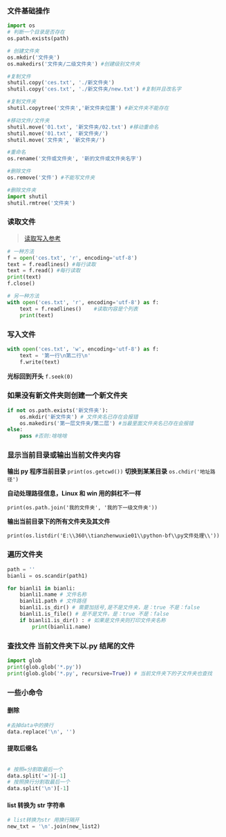 

### 文件基础操作

``` python
import os
# 判断一个目录是否存在
os.path.exists(path)

# 创建文件夹
os.mkdir('文件夹')
os.makedirs('文件夹/二级文件夹') #创建级别文件夹

#复制文件
shutil.copy('ces.txt', './新文件夹')
shutil.copy('ces.txt', './新文件夹/new.txt') #复制并且改名字

#复制文件夹
shutil.copytree('文件夹','新文件夹位置') #新文件夹不能存在

#移动文件/文件夹
shutil.move('01.txt', '新文件夹/02.txt') #移动重命名
shutil.move('01.txt', '新文件夹/')
shutil.move('文件夹', '新文件夹/')

#重命名
os.rename('文件或文件夹', '新的文件或文件夹名字')

#删除文件
os.remove('文件') #不能写文件夹

#删除文件夹
import shutil
shutil.rmtree('文件夹')
```

### 读取文件

> [读取写入参考](https://www.runoob.com/python/file-methods.html)

``` python
# 一种方法
f = open('ces.txt', 'r', encoding='utf-8')
text = f.readlines() #每行读取
text = f.read() #每行读取
print(text)
f.close()

# 另一种方法
with open('ces.txt', 'r', encoding='utf-8') as f:
    text = f.readlines()    #读取内容是个列表
    print(text)

```

### 写入文件

``` python
with open('ces.txt', 'w', encoding='utf-8') as f:
    text = '第一行\n第二行\n'
    f.write(text)
```

**光标回到开头** `f.seek(0)`

### 如果没有新文件夹则创建一个新文件夹

``` python
if not os.path.exists('新文件夹'):
    os.mkdir('新文件夹') # 文件夹名已存在会报错
    os.makedirs('第一层文件夹/第二层') #当最里面文件夹名已存在会报错
else:
    pass #否则:啥啥啥
```

### 显示当前目录或输出当前文件夹内容

**输出 py 程序当前目录** `print(os.getcwd())`
**切换到某某目录** `os.chdir('地址路径')`

**自动处理路径信息，Linux 和 win 用的斜杠不一样**

`print(os.path.join('我的文件夹', '我的下一级文件夹'))`

**输出当前目录下的所有文件夹及其文件**

`print(os.listdir('E:\\360\\tianzhenwuxie01\\python-bf\\py文件处理\\'))`

### 遍历文件夹

``` python
path = ''
bianli = os.scandir(path1)

for bianli1 in bianli:
    bianli1.name # 文件名称
    bianli1.path # 文件路径
    bianli1.is_dir() # 需要加括号,是不是文件夹，是：true 不是：false
    bianli1.is_file() # 是不是文件，是：true 不是：false
    if bianli1.is_dir() : # 如果是文件夹则打印文件夹名称
        print(bianli1.name)
```

### 查找文件 当前文件夹下以.py 结尾的文件

``` python
import glob
print(glob.glob('*.py'))
print(glob.glob('*.py', recursive=True)) # 当前文件夹下的子文件夹也查找
```

### 一些小命令

#### 删除

``` python
#去掉data中的换行
data.replace('\n', '')

```

#### 提取后缀名

``` python

# 按照=分割取最后一个
data.split('=')[-1]
# 按照换行分割取最后一个
data.split('\n')[-1]

```

#### list 转换为 str 字符串

``` python
# list转换为str 用换行隔开
new_txt = '\n'.join(new_list2)

```
